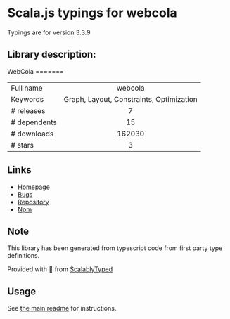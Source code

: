 
# Scala.js typings for webcola

Typings are for version 3.3.9

## Library description:
WebCola =======

|                    |                 |
| ------------------ | :-------------: |
| Full name          | webcola |
| Keywords           | Graph, Layout, Constraints, Optimization |
| # releases         | 7 |
| # dependents       | 15 |
| # downloads        | 162030 |
| # stars            | 3 |

## Links
- [Homepage](https://github.com/tgdwyer/WebCola)
- [Bugs](https://github.com/tgdwyer/WebCola/issues)
- [Repository](https://github.com/tgdwyer/WebCola)
- [Npm](https://www.npmjs.com/package/webcola)
    


## Note
This library has been generated from typescript code from first party type definitions.

Provided with :purple_heart: from [ScalablyTyped](https://github.com/oyvindberg/ScalablyTyped)

## Usage
See [the main readme](../../readme.md) for instructions.


